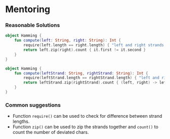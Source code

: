 # Mentoring

### Reasonable Solutions
```kotlin
object Hamming {
    fun compute(left: String, right: String): Int {
        require(left.length == right.length) { "left and right strands must be of equal length." }
        return left.zip(right).count { it.first != it.second }
    }
}
```

```kotlin
object Hamming {
    fun compute(leftStrand: String, rightStrand: String): Int {
        require(leftStrand.length == rightStrand.length) { "left and right strands must be of equal length." }
        return leftStrand.zip(rightStrand).count { (left, right) -> left != right }
    }
}
```

### Common suggestions
* Function `require()` can be used to check for difference between strand lengths.
* Function `zip()` can be used to zip the strands together and `count()` to count the number of deviated chars.
